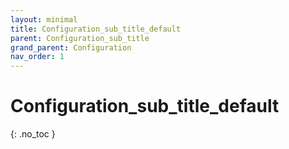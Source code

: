 ```yaml
---
layout: minimal
title: Configuration_sub_title_default
parent: Configuration_sub_title
grand_parent: Configuration
nav_order: 1
---
```


# Configuration_sub_title_default
{: .no_toc }
